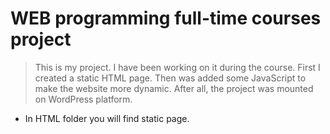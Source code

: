 # WEB programming full-time courses project

> This is my project. I have been working on it during the course.
> First I created a static HTML page. 
> Then was added some JavaScript to make the website more dynamic.
> After all, the project was mounted on WordPress platform.

- In HTML folder you will find static page.